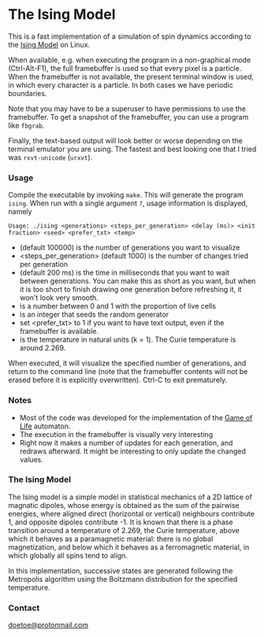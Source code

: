 # The Ising Model #

This is a fast implementation of a simulation of spin dynamics according to the [Ising Model](https://en.wikipedia.org/wiki/Ising_model) on Linux.

When available, e.g. when executing the program in a non-graphical mode (Ctrl-Alt-F1), the full framebuffer is used so that every pixel is a particle. When the framebuffer is not available, the present terminal window is used, in which every character is a particle. In both cases we have periodic boundaries.

Note that you may have to be a superuser to have permissions to use the framebuffer. To get a snapshot of the framebuffer, you can use a program like `fbgrab`.

Finally, the text-based output will look better or worse depending on the terminal emulator you are using. The fastest and best looking one that I tried was `rxvt-unicode` (`urxvt`).

### Usage ###

Compile the executable by invoking `make`. This will generate the program `ising`. When run with a single argument `?`, usage information is displayed, namely 

    Usage: ./ising <generations> <steps_per_generation> <delay (ms)> <init fraction> <seed> <prefer_txt> <temp>

* <generations> (default 100000) is the number of generations you want to visualize
* <steps_per_generation> (default 1000) is the number of changes tried per generation
* <delay> (default 200 ms) is the time in milliseconds that you want to wait between generations. You can make this as short as you want, but when it is too short to finish drawing one generation before refreshing it, it won't look very smooth.
* <init fraction> is a number between 0 and 1 with the proportion of live cells
* <seed> is an integer that seeds the random generator
* set <prefer_txt> to 1 if you want to have text output, even if the framebuffer is available.
* <temp> is the temperature in natural units (k = 1). The Curie temperature is around 2.269.

When executed, it will visualize the specified number of generations, and return to the command line (note that the framebuffer contents will not be erased before it is explicitly overwritten). Ctrl-C to exit prematurely.

### Notes ###

* Most of the code was developed for the implementation of the [Game of Life](https://bitbucket.org/doetoe/life) automaton. 
* The execution in the framebuffer is visually very interesting
* Right now it makes a number of updates for each generation, and redraws afterward. It might be interesting to only update the changed values.

### The Ising Model ###

The Ising model is a simple model in statistical mechanics of a 2D lattice of magnatic dipoles, whose energy is obtained as the sum of the pairwise energies, where aligned direct (horizontal or vertical) neighbours contribute 1, and opposite dipoles contribute -1. It is known that there is a phase transition around a temperature of 2.269, the Curie temperature, above which it behaves as a paramagnetic material: there is no global magnetization, and below which it behaves as a ferromagnetic material, in which globally all spins tend to align.

In this implementation, successive states are generated following the Metropolis algorithm using the Boltzmann distribution for the specified temperature.

### Contact ###

doetoe@protonmail.com
